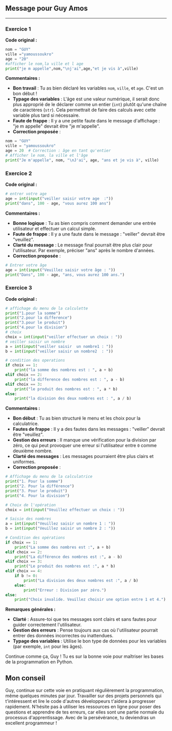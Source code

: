 ## Message pour Guy Amos
---

### Exercice 1

**Code original :**

```python
nom = "GUY"
ville ="yamoussoukro"
age = "20"
#afficher le nom,la ville et l age
print("je m appelle",nom,"\nj'ai",age,"et je vis à",ville)
```

**Commentaires :**

- **Bon travail** : Tu as bien déclaré les variables `nom`, `ville`, et `age`. C'est un bon début !
- **Typage des variables** : L'âge est une valeur numérique, il serait donc plus approprié de le déclarer comme un entier (`int`) plutôt qu'une chaîne de caractères (`str`). Cela permettrait de faire des calculs avec cette variable plus tard si nécessaire.
- **Faute de frappe** : Il y a une petite faute dans le message d'affichage : "je m appelle" devrait être "je m'appelle".
- **Correction proposée** :

```python
nom = "GUY"
ville = "yamoussoukro"
age = 20  # Correction : âge en tant qu'entier
# Afficher le nom, la ville et l'âge
print("Je m'appelle", nom, "\nJ'ai", age, "ans et je vis à", ville)
```

### Exercice 2

**Code original :**

```python
# entrer votre age
age = int(input("veiller saisir votre age  :"))
print("dans", 100 - age, "vous aurez 100 ans")
```

**Commentaires :**

- **Bonne logique** : Tu as bien compris comment demander une entrée utilisateur et effectuer un calcul simple.
- **Faute de frappe** : Il y a une faute dans le message : "veiller" devrait être "veuillez".
- **Clarté du message** : Le message final pourrait être plus clair pour l'utilisateur. Par exemple, préciser "ans" après le nombre d'années.
- **Correction proposée** :

```python
# Entrer votre âge
age = int(input("Veuillez saisir votre âge : "))
print("Dans", 100 - age, "ans, vous aurez 100 ans.")
```

### Exercice 3

**Code original :**

```python
# affichage du menu de la calculette
print("1.pour la somme")
print("2.pour la difference")
print("3.pour le produit")
print("4.pour la division")
# choix
choix = int(input("veiller effectuer un choix : "))
# veiller saisir un nombre
a = int(input("veiller saisir  un nombre1 : "))
b = int(input("veiller saisir un nombre2  : "))

# condition des operations
if choix == 1:
    print("la somme des nombres est : ", a + b)
elif choix == 2:
    print("la difference des nombres est : ", a - b)
elif choix == 3:
    print("le produit des nombres est : ", a * b)
else:
    print("la division des deux nombres est : ", a / b)
```

**Commentaires :**

- **Bon début** : Tu as bien structuré le menu et les choix pour la calculatrice.
- **Fautes de frappe** : Il y a des fautes dans les messages : "veiller" devrait être "veuillez".
- **Gestion des erreurs** : Il manque une vérification pour la division par zéro, ce qui peut provoquer une erreur si l'utilisateur entre `0` comme deuxième nombre.
- **Clarté des messages** : Les messages pourraient être plus clairs et uniformes.
- **Correction proposée** :

```python
# Affichage du menu de la calculatrice
print("1. Pour la somme")
print("2. Pour la différence")
print("3. Pour le produit")
print("4. Pour la division")

# Choix de l'opération
choix = int(input("Veuillez effectuer un choix : "))

# Saisie des nombres
a = int(input("Veuillez saisir un nombre 1 : "))
b = int(input("Veuillez saisir un nombre 2 : "))

# Condition des opérations
if choix == 1:
    print("La somme des nombres est :", a + b)
elif choix == 2:
    print("La différence des nombres est :", a - b)
elif choix == 3:
    print("Le produit des nombres est :", a * b)
elif choix == 4:
    if b != 0:
        print("La division des deux nombres est :", a / b)
    else:
        print("Erreur : Division par zéro.")
else:
    print("Choix invalide. Veuillez choisir une option entre 1 et 4.")
```

**Remarques générales :**

- **Clarté** : Assure-toi que tes messages sont clairs et sans fautes pour guider correctement l'utilisateur.
- **Gestion des erreurs** : Pense toujours aux cas où l'utilisateur pourrait entrer des données incorrectes ou inattendues.
- **Typage des variables** : Utilise le bon type de données pour les variables (par exemple, `int` pour les âges).

Continue comme ça, Guy ! Tu es sur la bonne voie pour maîtriser les bases de la programmation en Python.

## Mon conseil

Guy, continue sur cette voie en pratiquant régulièrement la programmation, même quelques minutes par jour. Travailler sur des projets personnels qui t'intéressent et lire le code d'autres développeurs t'aidera à progresser rapidement. N'hésite pas à utiliser les ressources en ligne pour poser des questions et apprendre de tes erreurs, car elles sont une partie normale du processus d'apprentissage. Avec de la persévérance, tu deviendras un excellent programmeur !